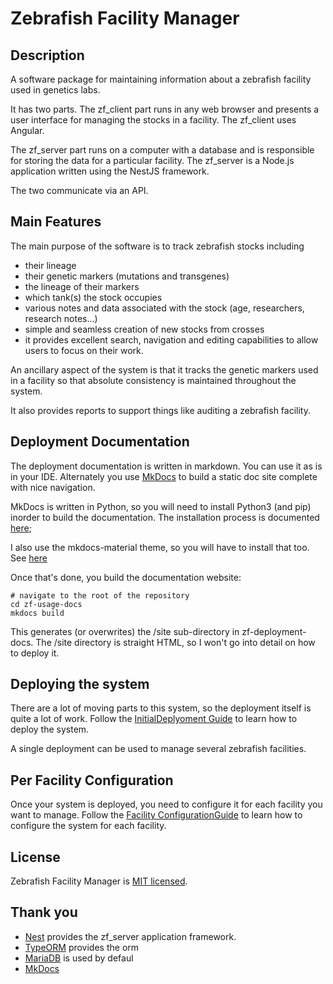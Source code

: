 # Zebrafish Facility Manager

## Description

A software package for maintaining information about a zebrafish facility used
in genetics labs.

It has two parts. The zf_client part runs in any web browser and presents a user
interface for managing the stocks in a facility. The zf_client uses Angular.

The zf_server part runs on a computer with a database and is responsible for
storing the data for a particular facility. The zf_server is a Node.js
application written using the NestJS framework.

The two communicate via an API.

## Main Features

The main purpose of the software is to track zebrafish stocks including

- their lineage
- their genetic markers (mutations and transgenes)
- the lineage of their markers
- which tank(s) the stock occupies
- various notes and data associated with the stock (age, researchers, research
  notes...)
- simple and seamless creation of new stocks from crosses
- it provides excellent search, navigation and editing capabilities to allow
  users to focus on their work.

An ancillary aspect of the system is that it tracks the genetic markers used in
a facility so that absolute consistency is maintained throughout the system.

It also provides reports to support things like auditing a zebrafish facility.

## Deployment Documentation

The deployment documentation is written in markdown. You can use it as is in
your IDE. Alternately you use [MkDocs](https://mkdocs.org) to build a static doc
site complete with nice navigation.

MkDocs is written in Python, so you will need to install Python3 (and pip)
inorder to build the documentation. The installation process is
documented [here](https://mkdocs.org/#installation);

I also use the mkdocs-material theme, so you will have to install that too.
See [here](https://squidfunk.github.io/mkdocs-material/getting-started/#with-pip)

Once that's done, you build the documentation website:

```shell
# navigate to the root of the repository
cd zf-usage-docs
mkdocs build
```

This generates (or overwrites) the /site sub-directory in zf-deployment-docs.
The /site directory is straight HTML, so I won't go into detail on how to deploy
it.

## Deploying the system

There are a lot of moving parts to this system, so the deployment itself is
quite a lot of work. Follow
the [InitialDeplyoment Guide](zf-deployment-docs/docs/InitialDeployment.md) to
learn how to deploy the system.

A single deployment can be used to manage several zebrafish facilities.

## Per Facility Configuration

Once your system is deployed, you need to configure it for each facility you
want to manage. Follow
the [Facility ConfigurationGuide](zf-deployment-docs/docs/PerFacility.md) to
learn how to configure the system for each facility.

## License

Zebrafish Facility Manager is [MIT licensed](LICENSE).

## Thank you

- [Nest](https://github.com/nestjs/nest) provides the zf_server application
  framework.
- [TypeORM](https://typeorm.delightful.studio/) provides the orm
- [MariaDB](https://mariadb.com/) is used by defaul
- [MkDocs](https://mkdocs.org)
